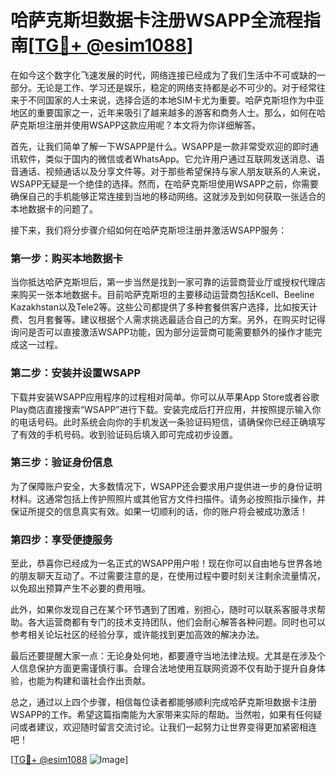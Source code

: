 # 哈萨克斯坦数据卡注册WSAPP全流程指南[[TG💪+ @esim1088](https://t.me/s/esim1088)]

在如今这个数字化飞速发展的时代，网络连接已经成为了我们生活中不可或缺的一部分。无论是工作、学习还是娱乐，稳定的网络支持都是必不可少的。对于经常往来于不同国家的人士来说，选择合适的本地SIM卡尤为重要。哈萨克斯坦作为中亚地区的重要国家之一，近年来吸引了越来越多的游客和商务人士。那么，如何在哈萨克斯坦注册并使用WSAPP这款应用呢？本文将为你详细解答。

首先，让我们简单了解一下WSAPP是什么。WSAPP是一款非常受欢迎的即时通讯软件，类似于国内的微信或者WhatsApp。它允许用户通过互联网发送消息、语音通话、视频通话以及分享文件等。对于那些希望保持与家人朋友联系的人来说，WSAPP无疑是一个绝佳的选择。然而，在哈萨克斯坦使用WSAPP之前，你需要确保自己的手机能够正常连接到当地的移动网络。这就涉及到如何获取一张适合的本地数据卡的问题了。

接下来，我们将分步骤介绍如何在哈萨克斯坦注册并激活WSAPP服务：

### 第一步：购买本地数据卡

当你抵达哈萨克斯坦后，第一步当然是找到一家可靠的运营商营业厅或授权代理店来购买一张本地数据卡。目前哈萨克斯坦的主要移动运营商包括Kcell、Beeline Kazakhstan以及Tele2等。这些公司都提供了多种套餐供客户选择，比如按天计费、包月套餐等。建议根据个人需求挑选最适合自己的方案。另外，在购买时记得询问是否可以直接激活WSAPP功能，因为部分运营商可能需要额外的操作才能完成这一过程。

### 第二步：安装并设置WSAPP

下载并安装WSAPP应用程序的过程相对简单。你可以从苹果App Store或者谷歌Play商店直接搜索“WSAPP”进行下载。安装完成后打开应用，并按照提示输入你的电话号码。此时系统会向你的手机发送一条验证码短信，请确保你已经正确填写了有效的手机号码。收到验证码后填入即可完成初步设置。

### 第三步：验证身份信息

为了保障账户安全，大多数情况下，WSAPP还会要求用户提供进一步的身份证明材料。这通常包括上传护照照片或其他官方文件扫描件。请务必按照指示操作，并保证所提交的信息真实有效。如果一切顺利的话，你的账户将会被成功激活！

### 第四步：享受便捷服务

至此，恭喜你已经成为一名正式的WSAPP用户啦！现在你可以自由地与世界各地的朋友聊天互动了。不过需要注意的是，在使用过程中要时刻关注剩余流量情况，以免超出预算产生不必要的费用哦。

此外，如果你发现自己在某个环节遇到了困难，别担心，随时可以联系客服寻求帮助。各大运营商都有专门的技术支持团队，他们会耐心解答各种问题。同时也可以参考相关论坛社区的经验分享，或许能找到更加高效的解决办法。

最后还要提醒大家一点：无论身处何地，都要遵守当地法律法规。尤其是在涉及个人信息保护方面更需谨慎行事。合理合法地使用互联网资源不仅有助于提升自身体验，也能为构建和谐社会作出贡献。

总之，通过以上四个步骤，相信每位读者都能够顺利完成哈萨克斯坦数据卡注册WSAPP的工作。希望这篇指南能为大家带来实际的帮助。当然啦，如果有任何疑问或者建议，欢迎随时留言交流讨论。让我们一起努力让世界变得更加紧密相连吧！

[[TG💪+ @esim1088](https://t.me/s/esim1088) ![Image](https://i.postimg.cc/4NQfJmqS/Snipaste-2025-05-13-00-14-12.png)]